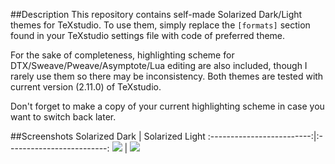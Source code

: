 ##Description
This repository contains self-made Solarized Dark/Light themes for TeXstudio. To use them, simply replace the `[formats]` section found in your TeXstudio settings file with code of preferred theme.

For the sake of completeness, highlighting scheme for DTX/Sweave/Pweave/Asymptote/Lua editing are also included, though I rarely use them so there may be inconsistency. Both themes are tested with current version (2.11.0) of TeXstudio.

Don't forget to make a copy of your current highlighting scheme in case you want to switch back later.

##Screenshots
Solarized Dark             |  Solarized Light
:-------------------------:|:-------------------------:
![](https://github.com/Francis-Hsu/LaTeX/blob/master/TeXstudio/SD.png)  |  ![](https://github.com/Francis-Hsu/LaTeX/blob/master/TeXstudio/SL.png)
